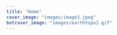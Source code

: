 ```yaml
---
title: "Home"
cover_image: "images/image3.jpeg"
botcover_image: "images/earthtopo1.gif"
---
```


<!-- **eSCAPE** is a _scalable parallelised Python-based numerical model_ built to simulate **landscapes and basins evolution** at high resolution.

Designed to address problems related to **Earth surface dynamics** such as geomorphology, hydrology, and stratigraphy, it can also be used in related fields. -->
